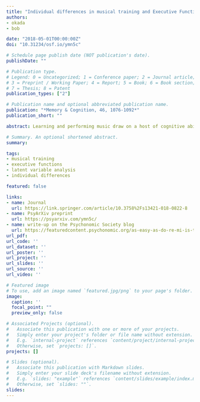 ```yaml
---
title: "Individual differences in musical training and Executive Functions: A latent variable approach"
authors:
- okada
- bob

date: "2018-05-01T00:00:00Z"
doi: "10.31234/osf.io/ymn5c"

# Schedule page publish date (NOT publication's date).
publishDate: ""

# Publication type.
# Legend: 0 = Uncategorized; 1 = Conference paper; 2 = Journal article;
# 3 = Preprint / Working Paper; 4 = Report; 5 = Book; 6 = Book section;
# 7 = Thesis; 8 = Patent
publication_types: ["2"]

# Publication name and optional abbreviated publication name.
publication: "*Memory & Cognition, 46, 1076-1092*"
publication_short: ""

abstract: Learning and performing music draw on a host of cognitive abilities, and previous research has postulated that musicians might have advantages in related cognitive processes. One such aspect of cognition that may be related to musical training is executive functions (EFs), a set of top-down processes that regulate behavior and cognition according to task demands. Previous studies investigating the link between musical training and EFs have yielded mixed results and are difficult to compare. In part, this is because most studies have looked at only one specific cognitive process, and even studies looking at the same process have used different experimental tasks. Furthermore, most correlational studies have used different “musician” and “non-musician” categorizations for their comparisons, so generalizing the findings is difficult. The present study provides a more comprehensive assessment of how individual differences in musical training relate to latent measures of three separable aspects of EFs. We administered a well-validated EF battery containing multiple tasks tapping the EF components of inhibition, shifting, and working memory updating (Friedman et al. in Journal of Experimental Psychology<b>:</b> General, 137, 201–225, 2008), as well as a comprehensive, continuous measure of musical training and sophistication (Müllensiefen et al., in PLoS ONE, 9, e89642, 2014). Musical training correlated with some individual EF tasks involving inhibition and working memory updating, but not with individual tasks involving shifting. However, musical training only predicted the latent variable of working memory updating, but not the latent variables of inhibition or shifting after controlling for IQ, socioeconomic status, and handedness. Although these data are correlational, they nonetheless suggest that musical experience places particularly strong demands specifically on working memory updating processes.

# Summary. An optional shortened abstract.
summary:

tags:
- musical training 
- executive functions
- latent variable analysis  
- individual differences

featured: false

links:
- name: Journal
  url: https://link.springer.com/article/10.3758%2Fs13421-018-0822-8
- name: PsyArXiv preprint 
  url: https://psyarxiv.com/ymn5c/
- name: write-up on the Psychonomic Society blog
  url: https://featuredcontent.psychonomic.org/as-easy-as-do-re-mi-is-there-a-correlation-between-musical-ability-and-executive-function/
url_pdf:
url_code: ''
url_dataset: ''
url_poster: ''
url_project: ''
url_slides: ''
url_source: ''
url_video: ''

# Featured image
# To use, add an image named `featured.jpg/png` to your page's folder. 
image:
  caption: ''
  focal_point: ""
  preview_only: false

# Associated Projects (optional).
#   Associate this publication with one or more of your projects.
#   Simply enter your project's folder or file name without extension.
#   E.g. `internal-project` references `content/project/internal-project/index.md`.
#   Otherwise, set `projects: []`.
projects: []

# Slides (optional).
#   Associate this publication with Markdown slides.
#   Simply enter your slide deck's filename without extension.
#   E.g. `slides: "example"` references `content/slides/example/index.md`.
#   Otherwise, set `slides: ""`.
slides:
---
```



